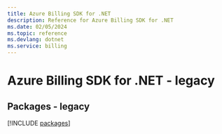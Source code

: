 ```yaml
---
title: Azure Billing SDK for .NET
description: Reference for Azure Billing SDK for .NET
ms.date: 02/05/2024
ms.topic: reference
ms.devlang: dotnet
ms.service: billing
---
```

# Azure Billing SDK for .NET - legacy
## Packages - legacy
[!INCLUDE [packages](billing-index.md)]